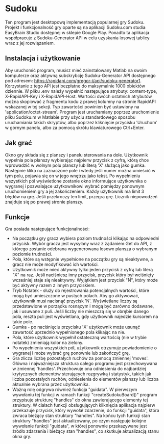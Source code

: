 # Sudoku
Ten program jest desktopową implementacją popularnej gry Sudoku. Projekt i funkcjonalność gry oparte są na aplikacji Sudoku.com studia EasyBrain Studio dostępnej w sklepie Google Play. Ponadto ta aplikacja współpracuje z Sudoku-Generator API w celu uzyskania losowej tablicy wraz z jej rozwiązaniem.

## Instalacja i użytkowanie
Aby uruchomić program, musisz mieć zainstalowany Matlab na swoim komputerze oraz aktywną subskrybcję Sudoku-Generator API dostępnego pod adresem: https://rapidapi.com/gregor-i/api/sudoku-generator1. Korzystanie z tego API jest bezpłatne do maksymalnie 1000 obiektów dziennie. W pliku .env należy wypełnić następujące atrybuty: content-type, X-RapidAPI-Key i X-RapidAPI-Host. Wartości dwóch ostatnich atrybutów można skopiować z fragmentu kodu z prawej kolumny na stronie RapidAPI wskazanej w tej sekcji. Typ zawartości powinien być ustawiony na 'application/octet-stream'. Program jest uruchamiany poprzez uruchomienie pliku Sudoku.m w Matlabie przy użyciu standardowego sposobu uruchamiania takich skryptów, albo poprzez kliknięcie przycisku 'Uruchom' w górnym panelu, albo za pomocą skrótu klawiaturowego Ctrl+Enter.

## Jak grać
Okno gry składa się z planszy i panelu sterowania na dole. Użytkownik wypełnia pola planszy wybierając najpierw przycisk z cyfrą, którą chce wprowadzić w wolnym polu planszy lub literą 'X' służącą jako gumka. Następnie klika na zaznaczone pole i wtedy jeśli numer można umieścić w tym polu, pojawia się on w jego wnętrzu jako tekst. Po wypełnieniu wszystkich pól wyświetlone zostanie okno informujące użytkownika o wygranej i pozwalające użytkownikowi wybrać pomiędzy ponownym uruchomieniem gry a jej zakończeniem. Każdy użytkownik ma limit 3 błędów na grę. Jeśli przekroczy ten limit, przegra grę. Licznik niepowodzeń znajduje się po prawej stronie planszy.

## Funkcje
Gra posiada następujące funkcjonalności:
- Na początku gry gracz wybiera poziom trudności klikając na odpowiedni przycisk. Wybór gracza jest wysyłany wraz z żądaniem Get do API, z którego zostanie odebrana wygenerowana losowo plansza o wybranym poziomie trudności.
- Pola, które są wstępnie wypełnione na początku gry są nieaktywne, a gracz nie może modyfikować ich wartości.
- Użytkownik może mieć aktywny tylko jeden przycisk z cyfrą lub literą "X" na raz. Jeśli naciśniesz inny przycisk, przycisk który był wciśnięty wcześniej staje się nieaktywny. Wyjątkiem jest przycisk "N", który może być aktywny razem z innym przyciskiem.
- Tryb Notatek - służy do rejestrowania potencjalnych wartości, które mogą być umieszczone w pustych polach. Aby go aktywować, użytkownik musi nacisnąć przycisk 'N'. Wyświetlane liczby są przedstawione w porządku rosnącym i mogą być zarówno dodawane, jak i usuwane z puli. Jeśli liczby nie mieszczą się w obrębie danego pola, reszta puli jest wyświetlana, gdy użytkownik najedzie kursorem na takie pole.
- Gumka - po naciśnięciu przycisku 'X' użytkownik może usunąć zawartość uprzednio wypełnionego pola klikając na nie.
- Pola, które użytkownik wypełnił ostateczną wartością (nie w trybie notatek) zmieniają kolor na zielony.
- Po wypełnieniu wszystkich pól, użytkownik otrzymuje powiadomienie o wygranej i może wybrać grę ponownie lub zakończyć grę.
- Gra zlicza liczbę pozostałych ruchów za pomocą zmiennej 'moves'. Główna i najważniejsza struktura całego programu jest przechowywana w zmiennej 'handles'. Przechowuje ona odniesienia do najbardziej krytycznych elementów sterujących rozgrywką i statystyk, takich jak liczba pozostałych ruchów, odniesienia do elementów planszy lub liczba aktualnie wybrana przez użytkownika.
- Ważną rolę odgrywa również funkcja "guidata". W pierwszym wywołaniu tej funkcji w ramach funkcji "createSudokuBoard()" program przypisuje strukturę "handles" do okna zawierającego elementy tej struktury. W ciałach funkcji obsługujących kliknięcia aplikacja najpierw przekazuje przycisk, który wywołał zdarzenie, do funkcji "guidata", która zwraca bieżący stan struktury "handles". Na końcu tych funkcji stan struktury "handles" jest aktualizowany, po czym następuje kolejne wywołanie funkcji "guidata", w której ponownie przekazywane jest źródło zdarzenia i bieżący stan "handles", co skutkuje aktualizacją stanu okna gry.